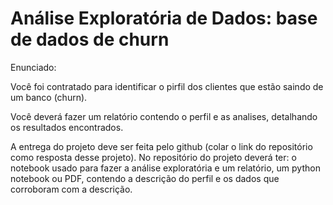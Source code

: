 # Análise Exploratória de Dados: base de dados de churn

Enunciado:

Você foi contratado para identificar o pirfil dos clientes que estão saindo de um banco (churn).

Você deverá fazer um relatório contendo o perfil e as analises, detalhando os resultados encontrados.

A entrega do projeto deve ser feita pelo github (colar o link do repositório como resposta desse projeto). No repositório do projeto deverá ter: o notebook usado para fazer a análise exploratória e um relatório, um python notebook ou PDF, contendo a descrição do perfil e os dados que corroboram com a descrição.
